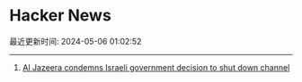 # Hacker News

最近更新时间: 2024-05-06 01:02:52

--- 
1. [Al Jazeera condemns Israeli government decision to shut down channel](https://www.aljazeera.com/news/2024/5/5/netanyahu-government-votes-to-close-al-jazeera-channel-in-israel) 
